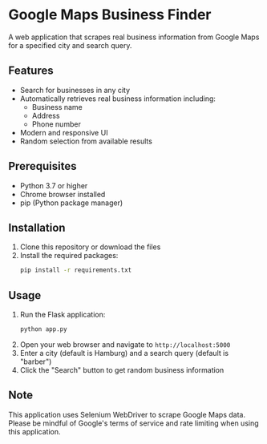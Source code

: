 # Google Maps Business Finder

A web application that scrapes real business information from Google Maps for a specified city and search query.

## Features

- Search for businesses in any city
- Automatically retrieves real business information including:
  - Business name
  - Address
  - Phone number
- Modern and responsive UI
- Random selection from available results

## Prerequisites

- Python 3.7 or higher
- Chrome browser installed
- pip (Python package manager)

## Installation

1. Clone this repository or download the files
2. Install the required packages:
   ```bash
   pip install -r requirements.txt
   ```

## Usage

1. Run the Flask application:
   ```bash
   python app.py
   ```
2. Open your web browser and navigate to `http://localhost:5000`
3. Enter a city (default is Hamburg) and a search query (default is "barber")
4. Click the "Search" button to get random business information

## Note

This application uses Selenium WebDriver to scrape Google Maps data. Please be mindful of Google's terms of service and rate limiting when using this application. 
